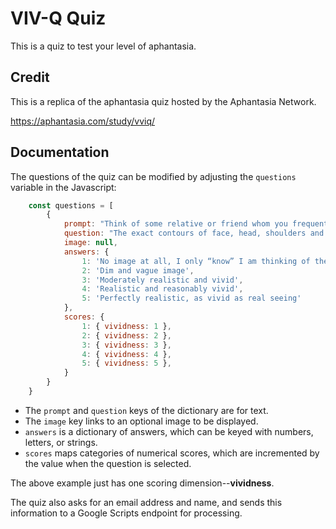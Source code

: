 # VIV-Q Quiz

This is a quiz to test your level of aphantasia.

## Credit

This is a replica of the aphantasia quiz hosted by the Aphantasia Network.

https://aphantasia.com/study/vviq/

## Documentation

The questions of the quiz can be modified by adjusting the `questions` variable in the Javascript:

```javascript
    const questions = [
        {
            prompt: "Think of some relative or friend whom you frequently see (but who is not with you at present) and consider carefully the picture that comes before your mind’s eye.",
            question: "The exact contours of face, head, shoulders and body.",
            image: null,
            answers: {
                1: 'No image at all, I only “know” I am thinking of the object',
                2: 'Dim and vague image',
                3: 'Moderately realistic and vivid',
                4: 'Realistic and reasonably vivid',
                5: 'Perfectly realistic, as vivid as real seeing'
            },
            scores: {
                1: { vividness: 1 },
                2: { vividness: 2 },
                3: { vividness: 3 },
                4: { vividness: 4 },
                5: { vividness: 5 },
            }
        }
	}

```

- The `prompt` and `question` keys of the dictionary are for text.
- The `image` key links to an optional image to be displayed.
- `answers` is a dictionary of answers, which can be keyed with numbers, letters, or strings.
- `scores` maps categories of numerical scores, which are incremented by the value when the question is selected.

The above example just has one scoring dimension--__vividness__.

The quiz also asks for an email address and name, and sends this information to a Google Scripts endpoint for processing.